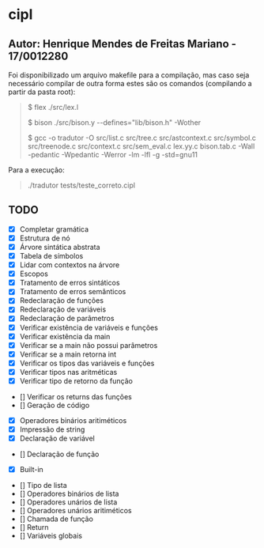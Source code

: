 # cipl

## Autor: Henrique Mendes de Freitas Mariano - 17/0012280

Foi disponibilizado um arquivo makefile para a compilação, mas caso seja necessário compilar de outra forma estes são os comandos (compilando a partir da pasta root):

> $ flex ./src/lex.l
>
> $ bison ./src/bison.y --defines="lib/bison.h" -Wother
>
> $ gcc -o tradutor -O src/list.c src/tree.c src/astcontext.c src/symbol.c src/treenode.c src/context.c src/sem_eval.c lex.yy.c bison.tab.c -Wall -pedantic -Wpedantic -Werror -lm -lfl -g -std=gnu11

Para a execução:

> ./tradutor tests/teste_correto.cipl

## TODO

- [x] Completar gramática
- [x] Estrutura de nó
- [x] Árvore sintática abstrata
- [x] Tabela de símbolos
- [x] Lidar com contextos na árvore
- [x] Escopos
- [x] Tratamento de erros sintáticos
- [x] Tratamento de erros semânticos
- [x] Redeclaração de funções
- [x] Redeclaração de variáveis
- [x] Redeclaração de parâmetros
- [x] Verificar existência de variáveis e funções
- [x] Verificar existência da main
- [x] Verificar se a main não possui parâmetros
- [x] Verificar se a main retorna int
- [x] Verificar os tipos das variáveis e funções
- [x] Verificar tipos nas aritméticas
- [x] Verificar tipo de retorno da função
- [] Verificar os returns das funções
- [] Geração de código
- [x] Operadores binários aritiméticos
- [x] Impressão de string
- [x] Declaração de variável
- [] Declaração de função
- [x] Built-in
- [] Tipo de lista
- [] Operadores binários de lista
- [] Operadores unários de lista
- [] Operadores unários aritiméticos
- [] Chamada de função
- [] Return
- [] Variáveis globais
